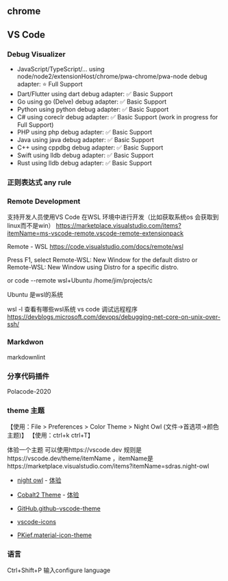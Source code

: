 ## chrome

## VS Code

### Debug Visualizer
- JavaScript/TypeScript/... using node/node2/extensionHost/chrome/pwa-chrome/pwa-node debug adapter: ⭐ Full Support
- Dart/Flutter using dart debug adapter: ✅ Basic Support
- Go using go (Delve) debug adapter: ✅ Basic Support
- Python using python debug adapter: ✅ Basic Support
- C# using coreclr debug adapter: ✅ Basic Support (work in progress for Full Support)
- PHP using php debug adapter: ✅ Basic Support
- Java using java debug adapter: ✅ Basic Support
- C++ using cppdbg debug adapter: ✅ Basic Support
- Swift using lldb debug adapter: ✅ Basic Support
- Rust using lldb debug adapter: ✅ Basic Support
### 正则表达式 any rule


### Remote Development

支持开发人员使用VS Code 在WSL 环境中进行开发（比如获取系统os 会获取到linux而不是win）
https://marketplace.visualstudio.com/items?itemName=ms-vscode-remote.vscode-remote-extensionpack

Remote - WSL
https://code.visualstudio.com/docs/remote/wsl

Press F1, select Remote-WSL: New Window for the default distro or Remote-WSL: New Window using Distro for a specific distro.

or
code --remote wsl+Ubuntu /home/jim/projects/c

Ubuntu 是wsl的系统

wsl -l 查看有哪些wsl系统
vs code 调试远程程序
https://devblogs.microsoft.com/devops/debugging-net-core-on-unix-over-ssh/

### Markdwon

markdownlint

### 分享代码插件

Polacode-2020

### theme 主题
【使用：File > Preferences > Color Theme > Night Owl  (文件->首选项->颜色主题)】
【使用：ctrl+k ctrl+T】

体验一个主题 可以使用https://vscode.dev 规则是https://vscode.dev/theme/itemName  ，itemName是https://marketplace.visualstudio.com/items?itemName=sdras.night-owl

- [night owl](https://github.com/sdras/night-owl-vscode-theme) - [体验](https://vscode.dev/theme/sdras.night-owl)
- [Cobalt2 Theme](https://github.com/wesbos/cobalt2-vscode) - [体验](https://vscode.dev/theme/wesbos.theme-cobalt2)
- [GitHub.github-vscode-theme](https://github.com/primer/github-vscode-theme)

- [vscode-icons](https://github.com/vscode-icons/vscode-icons)
- [PKief.material-icon-theme](https://github.com/PKief/vscode-material-icon-theme)


### 语言
Ctrl+Shift+P 输入configure language


